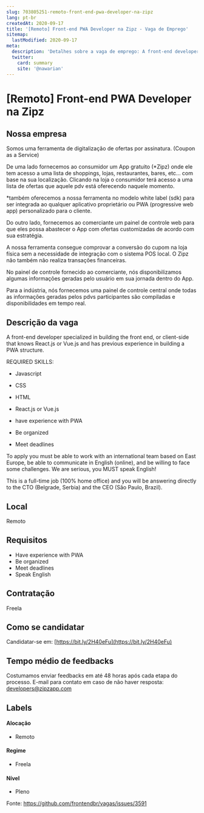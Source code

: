 ```yaml
---
slug: 703805251-remoto-front-end-pwa-developer-na-zipz
lang: pt-br
createdAt: 2020-09-17
title: '[Remoto] Front-end PWA Developer na Zipz - Vaga de Emprego'
sitemap:
  lastModified: 2020-09-17
meta:
  description: 'Detalhes sobre a vaga de emprego: A front-end developer specialized in building the front end, or client-side that knows React.js or Vue.js and has previous experience in building a PWA structure. REQUIRED SKILLS: - Javascript - CSS - HTML - React.js or Vue.js - have experience with PWA - Be organized - Meet deadlines To apply you must be able to work with an international team based on East Europe, be able to communicate in English (online), and be willing to face some challenges. We are serious, you MUST speak English! This is a full-time job (100% home office) and you will be answering directly to the CTO (Belgrade, Serbia) and the CEO (São Paulo, Brazil).'
  twitter:
    card: summary
    site: '@nawarian'
---
```


# [Remoto] Front-end PWA Developer na Zipz

## Nossa empresa

Somos uma ferramenta de digitalização de ofertas por assinatura. (Coupon as a Service)

De uma lado fornecemos ao consumidor um App gratuito (*Zipz) onde ele tem acesso a uma lista de shoppings, lojas, restaurantes, bares, etc... com base na sua localização. Clicando na loja o consumidor terá acesso a uma lista de ofertas que aquele pdv está oferecendo naquele momento. 

*também oferecemos a nossa ferramenta no modelo white label (sdk) para ser integrada ao qualquer aplicativo proprietário ou PWA (progressive web app) personalizado para o cliente.

Do outro lado, fornecemos ao comerciante um painel de controle web para que eles possa abastecer o App com ofertas customizadas de acordo com sua estratégia. 

A nossa ferramenta consegue comprovar a conversão do cupom na loja física sem a necessidade de integração com o sistema POS local. O Zipz não também não realiza transações financeiras.

No painel de controle fornecido ao comerciante, nós disponibilizamos algumas informações geradas pelo usuário em sua jornada dentro do App. 

Para a indústria, nós fornecemos uma painel de controle central onde todas as informações geradas pelos pdvs participantes são compiladas e disponibilidades em tempo real.

## Descrição da vaga

A front-end developer specialized in building the front end, or client-side that knows React.js or Vue.js and has previous experience in building a PWA structure.

REQUIRED SKILLS:

- Javascript

- CSS

- HTML

- React.js or Vue.js

- have experience with PWA

- Be organized

- Meet deadlines

To apply you must be able to work with an international team based on East Europe, be able to communicate in English (online), and be willing to face some challenges. We are serious, you MUST speak English!

This is a full-time job (100% home office) and you will be answering directly to the CTO (Belgrade, Serbia) and the CEO (São Paulo, Brazil).


## Local

Remoto

## Requisitos

- Have experience with PWA
- Be organized
- Meet deadlines
- Speak English


## Contratação

Freela

## Como se candidatar

Candidatar-se em: [https://bit.ly/2H40eFu](https://bit.ly/2H40eFu)

## Tempo médio de feedbacks

Costumamos enviar feedbacks em até 48 horas após cada etapa do processo.
E-mail para contato em caso de não haver resposta: developers@zipzapp.com

## Labels

#### Alocação
- Remoto

#### Regime
- Freela

#### Nível
- Pleno




Fonte: https://github.com/frontendbr/vagas/issues/3591